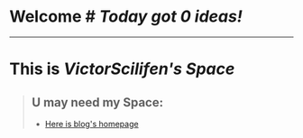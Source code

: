 # Welcome                    # _Today got 0 ideas!_
* * *
# This is _VictorScilifen's Space_
>## U may need my Space:
> + [Here is blog's homepage](victorscilfien.github.io/homepage)
